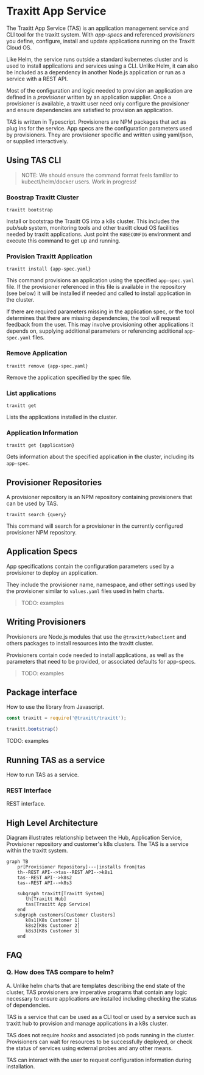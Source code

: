 # Traxitt App Service

The Traxitt App Service (TAS) is an application management service and CLI tool for the traxitt system.  With *app-specs* and referenced *provisioners* you define, configure, install and update applications running on the Traxitt Cloud OS.

Like Helm, the service runs outside a standard kubernetes cluster and is used to install applications and services using a CLI.  Unlike Helm, it can also be included as a dependency in another Node.js application or run as a service with a REST API.

Most of the configuration and logic needed to provision an application are defined in a *provisioner* written by an application supplier.  Once a provisioner is available, a  traxitt user need only configure the provisioner and ensure dependencies are satisfied to provision an application.

TAS is written in Typescript.  Provisioners are NPM packages that act as plug ins for the service.  App specs are the configuration parameters used by provisioners.  They are provisioner specific and written using yaml/json, or supplied interactively.

## Using TAS CLI

> NOTE: We should ensure the command format feels familiar to kubectl/helm/docker users.  Work in progress!

### Boostrap Traxitt Cluster

    traxitt bootstrap

Install or bootstrap the Traxitt OS into a k8s cluster.  This includes the pub/sub system, monitoring tools and other traxitt cloud OS facilities needed by traxitt applications.  Just point the `KUBECONFIG` environment and execute this command to get up and running.

### Provision Traxitt Application

    traxitt install {app-spec.yaml}

This command provisions an application using the specified `app-spec.yaml` file.  If the provisioner referenced in this file is available in the repository (see below) it will be installed if needed and called to install application in the cluster.

If there are required parameters missing in the application spec, or the tool determines that there are missing dependencies, the tool will request feedback from the user.  This may involve provisioning other applications it depends on, supplying additional parameters or referencing additional `app-spec.yaml` files.

### Remove Application

    traxitt remove {app-spec.yaml}

Remove the application specified by the spec file.

### List applications

    traxitt get

Lists the applications installed in the cluster.

### Application Information

    traxitt get {application}

Gets information about the specified application in the cluster, including its `app-spec`.

## Provisioner Repositories

A provisioner repository is an NPM repository containing provisioners that can be used by TAS.

    traxitt search {query}

This command will search for a provisioner in the currently configured provisioner NPM repository.

## Application Specs

App specifications contain the configuration parameters used by a provisioner to deploy an application.

They include the provisioner name, namespace, and other settings used by the provisioner similar to `values.yaml` files used in helm charts.

>TODO: examples

## Writing Provisioners

Provisioners are Node.js modules that use the `@traxitt/kubeclient` and others packages to install resources into the traxitt cluster.

Provisioners contain code needed to install applications, as well as the parameters that need to be provided, or associated defaults for app-specs.

>TODO: examples

## Package interface

How to use the library from Javascript.

```javascript
const traxitt = require('@traxitt/traxitt');

traxitt.bootstrap()
```

TODO: examples

## Running TAS as a service

How to run TAS as a service.

### REST Interface

REST interface.

## High Level Architecture

Diagram illustrates relationship between the Hub, Application Service, Provisioner repository and customer's k8s clusters.  The TAS is a service within the traxitt system.

```mermaid
graph TB
    pr[Provisioner Repository]---|installs from|tas
    th--REST API-->tas--REST API-->k8s1
    tas--REST API-->k8s2
    tas--REST API-->k8s3

    subgraph traxitt[Traxitt System]
       th[Traxitt Hub]
       tas[Traxitt App Service]
    end
   subgraph customers[Customer Clusters]
       k8s1[K8s Customer 1]
       k8s2[K8s Customer 2]
       k8s3[K8s Customer 3]
    end
```


## FAQ

### Q. How does TAS compare to helm?

A. Unlike helm charts that are templates describing the end state of the cluster, TAS provisioners are imperative programs that contain any logic necessary to ensure applications are installed including checking the status of dependencies.

TAS is a service that can be used as a CLI tool or used by a service such as traxitt hub to provision and manage applications in a k8s cluster.

TAS does not require *hooks* and associated job pods running in the cluster.  Provisioners can wait for resources to be successfully deployed, or check the status of services using external probes and any other means.

TAS can interact with the user to request configuration information during installation.
